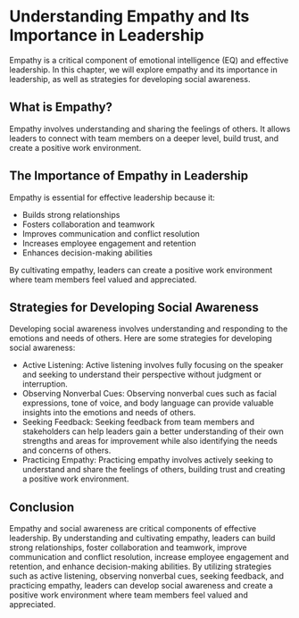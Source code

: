 Understanding Empathy and Its Importance in Leadership
===============================================================================================

Empathy is a critical component of emotional intelligence (EQ) and effective leadership. In this chapter, we will explore empathy and its importance in leadership, as well as strategies for developing social awareness.

What is Empathy?
----------------

Empathy involves understanding and sharing the feelings of others. It allows leaders to connect with team members on a deeper level, build trust, and create a positive work environment.

The Importance of Empathy in Leadership
---------------------------------------

Empathy is essential for effective leadership because it:

* Builds strong relationships
* Fosters collaboration and teamwork
* Improves communication and conflict resolution
* Increases employee engagement and retention
* Enhances decision-making abilities

By cultivating empathy, leaders can create a positive work environment where team members feel valued and appreciated.

Strategies for Developing Social Awareness
------------------------------------------

Developing social awareness involves understanding and responding to the emotions and needs of others. Here are some strategies for developing social awareness:

* Active Listening: Active listening involves fully focusing on the speaker and seeking to understand their perspective without judgment or interruption.
* Observing Nonverbal Cues: Observing nonverbal cues such as facial expressions, tone of voice, and body language can provide valuable insights into the emotions and needs of others.
* Seeking Feedback: Seeking feedback from team members and stakeholders can help leaders gain a better understanding of their own strengths and areas for improvement while also identifying the needs and concerns of others.
* Practicing Empathy: Practicing empathy involves actively seeking to understand and share the feelings of others, building trust and creating a positive work environment.

Conclusion
----------

Empathy and social awareness are critical components of effective leadership. By understanding and cultivating empathy, leaders can build strong relationships, foster collaboration and teamwork, improve communication and conflict resolution, increase employee engagement and retention, and enhance decision-making abilities. By utilizing strategies such as active listening, observing nonverbal cues, seeking feedback, and practicing empathy, leaders can develop social awareness and create a positive work environment where team members feel valued and appreciated.

